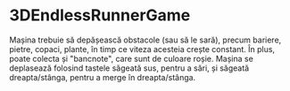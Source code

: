 # 3DEndlessRunnerGame

Mașina trebuie să depășească obstacole (sau să le sară), precum bariere, pietre, copaci, plante, în timp ce viteza acesteia crește constant. În plus, poate colecta și "bancnote", care sunt de culoare roșie. Mașina se deplasează folosind tastele săgeată sus, pentru a sări, și săgeată dreapta/stânga, pentru a merge în dreapta/stânga. 
